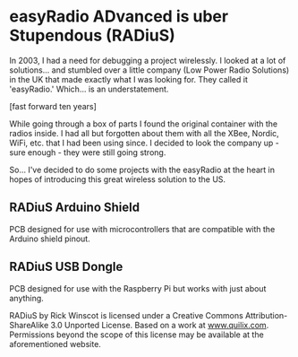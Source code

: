 easyRadio ADvanced is uber Stupendous (RADiuS)
===

In 2003, I had a need for debugging a project wirelessly. I looked at a lot of solutions... and stumbled over a little company (Low Power Radio Solutions) in the UK that made exactly what I was looking for. They called it 'easyRadio.' Which... is an understatement.

[fast forward ten years]

While going through a box of parts I found the original container with the radios inside. I had all but forgotten about them with all the XBee, Nordic, WiFi, etc. that I had been using since. I decided to look the company up - sure enough - they were still going strong.

So... I've decided to do some projects with the easyRadio at the heart in hopes of introducing this great wireless solution to the US.


RADiuS Arduino Shield
---
PCB designed for use with microcontrollers that are compatible with the Arduino shield pinout.


RADiuS USB Dongle
---
PCB designed for use with the Raspberry Pi but works with just about anything.





RADiuS by Rick Winscot is licensed under a Creative Commons Attribution-ShareAlike 3.0 Unported License. Based on a work at www.quilix.com. Permissions beyond the scope of this license may be available at the aforementioned website.